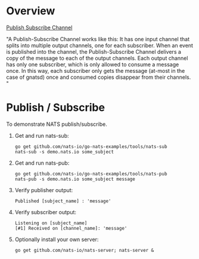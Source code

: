 # Overview
[Publish Subscribe Channel](http://www.enterpriseintegrationpatterns.com/patterns/messaging/PublishSubscribeChannel.html)

"A Publish-Subscribe Channel works like this: It has one input channel
that splits into multiple output channels, one for each subscriber.
When an event is published into the channel, the Publish-Subscribe
Channel delivers a copy of the message to each of the output channels.
Each output channel has only one subscriber, which is only allowed to
consume a message once. In this way, each subscriber only gets the
message (at-most in the case of gnatsd) once and consumed copies disappear from their channels.
"

# Publish / Subscribe
To demonstrate NATS publish/subscribe.

  1. Get and run nats-sub:
     ```
     go get github.com/nats-io/go-nats-examples/tools/nats-sub
     nats-sub -s demo.nats.io some_subject
     ```
  2. Get and run nats-pub:
     ```
     go get github.com/nats-io/go-nats-examples/tools/nats-pub
     nats-pub -s demo.nats.io some_subject message
     ```
  3. Verify publisher output:
     ```
     Published [subject_name] : 'message'
     ```
  4. Verify subscriber output:
     ```
     Listening on [subject_name]
     [#1] Received on [channel_name]: 'message'
     ```

  4. Optionally install your own server:
     ```
     go get github.com/nats-io/nats-server; nats-server &
     ```
